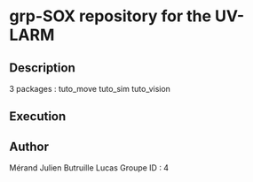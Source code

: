 # grp-SOX repository for the UV-LARM

## Description

3 packages :
	tuto_move
	tuto_sim
	tuto_vision

## Execution 



## Author

Mérand Julien
Butruille Lucas
Groupe ID : 4

